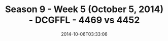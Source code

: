 ---
title: Season 9 - Week 5 (October 5, 2014) - DCGFFL - 4469 vs 4452
teams_score:
- team: 4469
  score:
- team: 4452
  score: 12
mvp: Charlie Salem (Teal); James Santos (Black)
game-ball: N/A
season: 9
week: 5
date: '2014-10-06T03:33:06'
pageid: season-9-week-5-4469-vs-4452
---